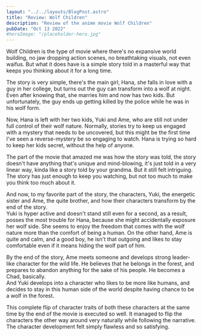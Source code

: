 ```yaml
---
layout: "../../layouts/BlogPost.astro"
title: "Review: Wolf Children"
description: "Review of the anime movie Wolf Children"
pubDate: "Oct 13 2022"
#heroImage: "/placeholder-hero.jpg"
---
```


Wolf Children is the type of movie where there's no expansive world building, no jaw dropping action scenes, no breathtaking visuals, not even waifus. But what it does have is a simple story told in a masterful way that keeps you thinking about it for a long time.

The story is very simple, there's the main girl, Hana, she falls in love with a guy in her college, but turns out the guy can transform into a wolf at night. Even after knowing that, she marries him and now has two kids. But unfortunately, the guy ends up getting killed by the police while he was in his wolf form.

Now, Hana is left with her two kids, Yuki and Ame, who are still not under full control of their wolf nature. Normally, stories try to keep us engaged with a mystery that needs to be uncovered, but this might be the first time I've seen a reverse-mystery be so engaging to watch. Hana is trying so hard to keep her kids secret, without the help of anyone.

The part of the movie that amazed me was how the story was told, the story doesn't have anything that's unique and mind-blowing, it's just told in a very linear way, kinda like a story told by your grandma. But it still felt intriguing. The story has just enough to keep you watching, but not too much to make you think too much about it.

And now, to my favorite part of the story, the characters, Yuki, the energetic sister and Ame, the quite brother, and how their characters transform by the end of the story.  
Yuki is hyper active and doesn't stand still even for a second, as a result, posses the most trouble for Hana, because she might accidentally exposure her wolf side. She seems to enjoy the freedom that comes with the wolf nature more than the comfort of being a human. On the other hand, Ame is quite and calm, and a good boy, he isn't that outgoing and likes to stay comfortable even if it means hiding the wolf part of him.

By the end of the story, Ame meets someone and develops strong leader-like character for the wild life. He believes that he belongs in the forest, and prepares to abandon anything for the sake of his people. He becomes a Chad, basically.  
And Yuki develops into a character who likes to be more like humans, and decides to stay in this human side of the world despite having chance to be a wolf in the forest.

This complete flip of character traits of both these characters at the same time by the end of the movie is executed so well. It managed to flip the characters the other way around very naturally while following the narrative. The character development felt simply flawless and so satisfying.